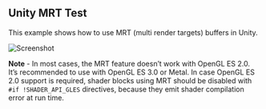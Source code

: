 Unity MRT Test
--------------

This example shows how to use MRT (multi render targets) buffers in Unity.

![Screenshot](https://41.media.tumblr.com/4520c39a172ebb2b316bf30f25146409/tumblr_o5m8h5zi1O1qio469o1_640.png)

**Note** - In most cases, the MRT feature doesn’t work with OpenGL ES 2.0.
It’s recommended to use with OpenGL ES 3.0 or Metal. In case OpenGL ES 2.0
support is required, shader blocks using MRT should be disabled with
`#if !SHADER_API_GLES` directives, because they emit shader compilation
error at run time.
